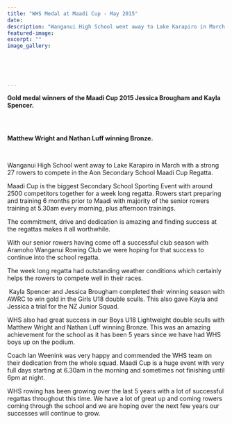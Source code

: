 ```yaml
---
title: "WHS Medal at Maadi Cup - May 2015"
date: 
description: "Wanganui High School went away to Lake Karapiro in March with a strong 27 rowers to compete in the Aon Secondary School Maadi Cup Regatta, from River City Press article on 7/5/15..."
featured-image: 
excerpt: ""
image_gallery:
	
	
	
	
	
---
```


<p><strong>Gold medal winners of the Maadi Cup 2015 Jessica Brougham and Kayla Spencer.</strong></p>
<p><strong><br /></strong></p>
<p><img src=http://c1940652.r52.cf0.rackcdn.com/5550294eb8d39a0358000732/bronze-medal-winners-maadi-cup-2015.RCPjpg.jpg alt="" /></p>
<p><strong>Matthew Wright and Nathan Luff winning Bronze.</strong></p>
<p><strong><br /></strong></p>
<p>Wanganui High School went away to Lake Karapiro in March with a strong 27 rowers to compete in the Aon Secondary School Maadi Cup Regatta.</p>
<p>Maadi Cup is the biggest Secondary School Sporting Event with around 2500 competitors together for a week long regatta. Rowers start preparing and training 6 months prior to Maadi with majority of the senior rowers training at 5.30am every morning, plus afternoon trainings.</p>
<p>The commitment, drive and dedication is amazing and finding success at the regattas makes it all worthwhile.</p>
<p>With our senior rowers having come off a successful club season with Aramoho Wanganui Rowing Club we were hoping for that success to continue into the school regatta.</p>
<p>The week long regatta had outstanding weather conditions which certainly helps the rowers to compete well in their races.</p>
<p>&nbsp;Kayla Spencer and Jessica Brougham completed their winning season with AWRC to win gold in the Girls U18 double sculls. This also gave Kayla and Jessica a trial for the NZ Junior Squad.</p>
<p>WHS also had great success in our Boys U18 Lightweight double sculls with Matthew Wright and Nathan Luff winning Bronze. This was an amazing achievement for the school as it has been 5 years since we have had WHS boys up on the podium.</p>
<p>Coach Ian Weenink was very happy and commended the WHS team on their dedication from the whole squad. Maadi Cup is a huge event with very full days starting at 6.30am in the morning and sometimes not finishing until 6pm at night.</p>
<p>WHS rowing has been growing over the last 5 years with a lot of successful regattas throughout this time. We have a lot of great up and coming rowers coming through the school and we are hoping over the next few years our successes will continue to grow.&nbsp;</p>

